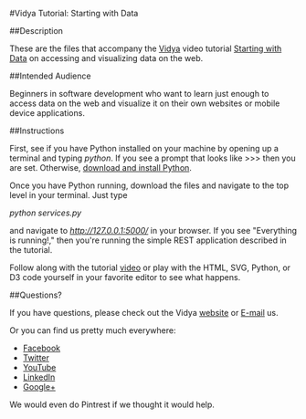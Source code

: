 #Vidya Tutorial: Starting with Data

##Description

These are the files that accompany the [Vidya](http://www.vidyasource.com) video tutorial 
[Starting with Data](https://www.youtube.com/channel/UC24LVc8Bb65SF6LW-SLog9A) on accessing and visualizing
data on the web.


##Intended Audience

Beginners in software development who want to learn just enough to access data on the web and visualize it on their own
websites or mobile device applications.

##Instructions

First, see if you have Python installed on your machine by opening up a terminal and typing *python*. If you see a prompt
that looks like >>> then you are set. Otherwise, [download and install Python](http://www.python.org/getit/).

Once you have Python running, download the files and navigate to the top level in your terminal. Just type

*python services.py*

and navigate to *http://127.0.0.1:5000/* in your browser. If you see "Everything is running!," then you're running the
simple REST application described in the tutorial.

Follow along with the tutorial [video](https://www.youtube.com/channel/UC24LVc8Bb65SF6LW-SLog9A)
or play with the HTML, SVG, Python, or D3 code yourself in your favorite editor to see what happens.


##Questions?

If you have questions, please check out the Vidya [website](http://www.vidyasource.com) or [E-mail](mailto:info@vidyasource.com) us.

Or you can find us pretty much everywhere:

* [Facebook](https://www.facebook.com/VidyaSource)
* [Twitter](https://twitter.com/VidyaSource)
* [YouTube](https://www.youtube.com/channel/UC24LVc8Bb65SF6LW-SLog9A)
* [LinkedIn](http://www.linkedin.com/company/3285099?trk=prof-exp-company-name)
* [Google+](https://plus.google.com/+Vidyasource)

We would even do Pintrest if we thought it would help.

